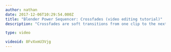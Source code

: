 ```yaml
---
author: nathan
date: 2017-12-06T10:29:54.000Z
title: "Blender Power Sequencer: Crossfades (video editing tutorial)"
description: "Crossfades are soft transitions from one clip to the next. With Power Sequencer, press Ctrl Alt C to auto crossfade to the next strip."

type: video

videoid: 8FvXxmU3Vjg
---
```


